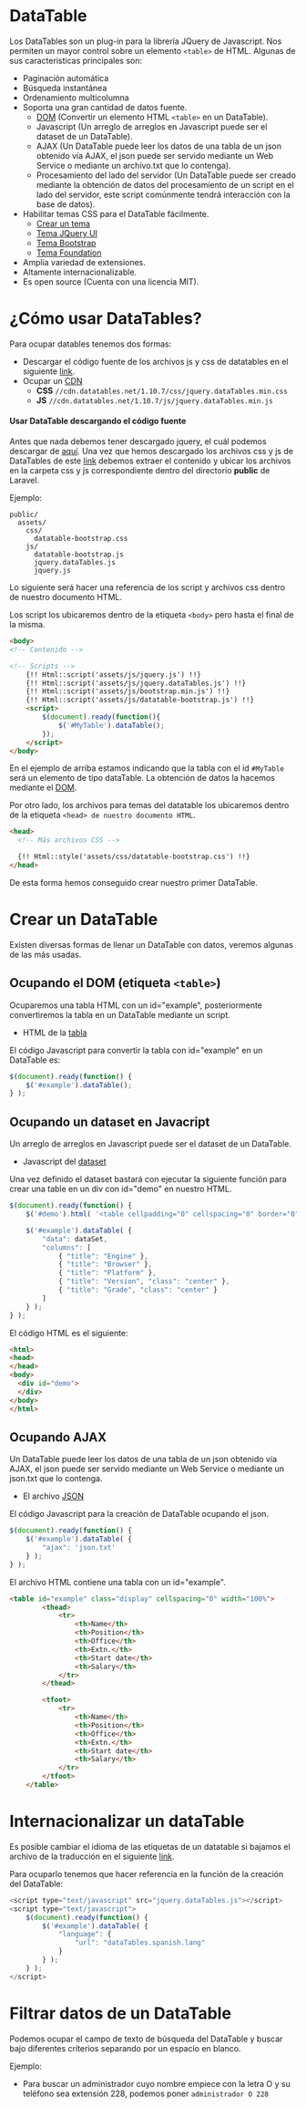 # DataTable
Los DataTables son un plug-in para la librería JQuery de Javascript. Nos permiten un mayor control sobre un elemento `<table>` de HTML. Algunas de sus caracteristicas principales son:

* Paginación automática
* Búsqueda instantánea
* Ordenamiento multicolumna
* Soporta una gran cantidad de datos fuente.
  * [DOM](https://es.wikipedia.org/wiki/Document_Object_Model) (Convertir un elemento HTML `<table>` en un DataTable).
  * Javascript (Un arreglo de arreglos en Javascript puede ser el dataset de un DataTable).
  * AJAX (Un DataTable puede leer los datos de una tabla de un json obtenido vía AJAX, el json puede ser servido mediante un Web Service o mediante un archivo.txt que lo contenga).
  * Procesamiento del lado del servidor (Un DataTable puede ser creado mediante la obtención de datos del procesamiento de un script en el lado del servidor, este script comúnmente tendrá interacción con la base de datos).
* Habilitar temas CSS para el DataTable fácilmente.
  * [Crear un tema](https://www.datatables.net/manual/styling/theme-creator)
  * [Tema JQuery UI](https://www.datatables.net/manual/styling/jqueryui)
  * [Tema Bootstrap](https://www.datatables.net/manual/styling/bootstrap)
  * [Tema Foundation](https://www.datatables.net/manual/styling/foundation)
* Amplia variedad de extensiones.
* Altamente internacionalizable.
* Es open source (Cuenta con una licencia MIT).

# ¿Cómo usar DataTables?
Para ocupar datables tenemos dos formas:
* Descargar el código fuente de los archivos js y css de datatables en el siguiente [link](https://www.datatables.net/download/index).  
* Ocupar un [CDN](https://es.wikipedia.org/wiki/Red_de_entrega_de_contenidos)
  * **CSS** `//cdn.datatables.net/1.10.7/css/jquery.dataTables.min.css`
  * **JS**    `//cdn.datatables.net/1.10.7/js/jquery.dataTables.min.js`


#### Usar DataTable descargando el código fuente
Antes que nada debemos tener descargado jquery, el cuál podemos descargar de [aquí](https://jquery.com/download/).
Una vez que hemos descargado los archivos css y js de DataTables de este [link](https://www.datatables.net/download/index) debemos extraer el contenido y ubicar los archivos en la carpeta css y js correspondiente dentro del directorio **public** de Laravel.

Ejemplo:
```
public/
  assets/
    css/
      datatable-bootstrap.css
    js/
      datatable-bootstrap.js
      jquery.dataTables.js
      jquery.js
```
Lo siguiente será hacer una referencia de los script y archivos css dentro de nuestro documento HTML.

Los script los ubicaremos dentro de la etiqueta `<body>` pero hasta el final de la misma.

```html
<body>
<!-- Contenido -->

<!-- Scripts -->
    {!! Html::script('assets/js/jquery.js') !!}
    {!! Html::script('assets/js/jquery.dataTables.js') !!}
    {!! Html::script('assets/js/bootstrap.min.js') !!}
    {!! Html::script('assets/js/datatable-bootstrap.js') !!}
    <script>
        $(document).ready(function(){
            $('#MyTable').dataTable();
        });
    </script>
</body>
```

En el ejemplo de arriba estamos indicando que la tabla con el id `#MyTable` será un elemento de tipo dataTable. La obtención de datos la hacemos mediante el [DOM](https://es.wikipedia.org/wiki/Document_Object_Model).

Por otro lado, los archivos para temas del datatable los ubicaremos dentro de la etiqueta `<head> de nuestro documento HTML`.

```html
<head>
  <!-- Más archivos CSS -->

  {!! Html::style('assets/css/datatable-bootstrap.css') !!}
</head>
```
De esta forma hemos conseguido crear nuestro primer DataTable.

# Crear un DataTable
Existen diversas formas de llenar un DataTable con datos, veremos algunas de las más usadas.

## Ocupando el DOM (etiqueta `<table>`)
Ocuparemos una tabla HTML con un id="example", posteriormente convertiremos la tabla en un DataTable mediante un script.

* HTML de la [tabla](../material/txt/tabla.txt)

El código Javascript para convertir la tabla con id="example" en un DataTable es:

```javascript
$(document).ready(function() {
    $('#example').dataTable();
} );
```

## Ocupando un dataset en Javacript
Un arreglo de arreglos en Javascript puede ser el dataset de un DataTable.

* Javascript del [dataset](../material/txt/javascript.txt)

Una vez definido el dataset bastará con ejecutar la siguiente función para crear una table en un div con id="demo" en nuestro HTML.

```javascript
$(document).ready(function() {
    $('#demo').html( '<table cellpadding="0" cellspacing="0" border="0" class="display" id="example"></table>' );

    $('#example').dataTable( {
        "data": dataSet,
        "columns": [
            { "title": "Engine" },
            { "title": "Browser" },
            { "title": "Platform" },
            { "title": "Version", "class": "center" },
            { "title": "Grade", "class": "center" }
        ]
    } );
} );
```

El código HTML es el siguiente:
```html
<html>
<head>
</head>
<body>
  <div id="demo">
  </div>
</body>
</html>
```

## Ocupando AJAX
Un DataTable puede leer los datos de una tabla de un json obtenido vía AJAX, el json puede ser servido mediante un Web Service o mediante un json.txt que lo contenga.

* El archivo [JSON](../material/txt/json.txt)

El código Javascript para la creación de DataTable ocupando el json.

```javascript
$(document).ready(function() {
    $('#example').dataTable( {
        "ajax": 'json.txt'
    } );
} );
```

El archivo HTML contiene una tabla con un id="example".
```html
<table id="example" class="display" cellspacing="0" width="100%">
        <thead>
            <tr>
                <th>Name</th>
                <th>Position</th>
                <th>Office</th>
                <th>Extn.</th>
                <th>Start date</th>
                <th>Salary</th>
            </tr>
        </thead>

        <tfoot>
            <tr>
                <th>Name</th>
                <th>Position</th>
                <th>Office</th>
                <th>Extn.</th>
                <th>Start date</th>
                <th>Salary</th>
            </tr>
        </tfoot>
    </table>
```

# Internacionalizar un dataTable
Es posible cambiar el idioma de las etiquetas de un datatable si bajamos el archivo de la traducción en el siguiente [link](https://www.datatables.net/plug-ins/i18n/).

Para ocuparlo tenemos que hacer referencia en la función de la creación del DataTable:

```javascript
<script type="text/javascript" src="jquery.dataTables.js"></script>
<script type="text/javascript">
    $(document).ready(function() {
        $('#example').dataTable( {
            "language": {
                "url": "dataTables.spanish.lang"
            }
        } );
    } );
</script>
```

# Filtrar datos de un DataTable
Podemos ocupar el campo de texto de búsqueda del DataTable y buscar bajo diferentes críterios separando por un espacio en blanco.

Ejemplo:
* Para buscar un administrador cuyo nombre empiece con la letra O y su teléfono sea extensión 228, podemos poner `administrador O 228`
